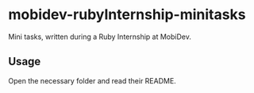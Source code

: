 # mobidev-rubyInternship-minitasks
Mini tasks, written during a Ruby Internship at MobiDev.

## Usage
Open the necessary folder and read their README.
